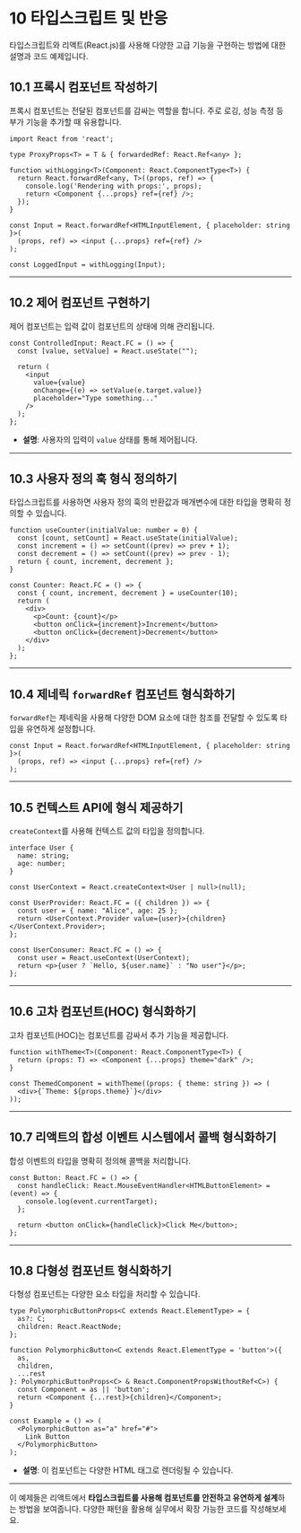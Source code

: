 # 10 타입스크립트 및 반응

타입스크립트와 리액트(React.js)를 사용해 다양한 고급 기능을 구현하는 방법에 대한 설명과 코드 예제입니다.

## **10.1 프록시 컴포넌트 작성하기**

프록시 컴포넌트는 전달된 컴포넌트를 감싸는 역할을 합니다. 주로 로깅, 성능 측정 등 부가 기능을 추가할 때 유용합니다.

```tsx
import React from 'react';

type ProxyProps<T> = T & { forwardedRef: React.Ref<any> };

function withLogging<T>(Component: React.ComponentType<T>) {
  return React.forwardRef<any, T>((props, ref) => {
    console.log('Rendering with props:', props);
    return <Component {...props} ref={ref} />;
  });
}

const Input = React.forwardRef<HTMLInputElement, { placeholder: string }>(
  (props, ref) => <input {...props} ref={ref} />
);

const LoggedInput = withLogging(Input);

```

---

## **10.2 제어 컴포넌트 구현하기**

제어 컴포넌트는 입력 값이 컴포넌트의 상태에 의해 관리됩니다.

```tsx
const ControlledInput: React.FC = () => {
  const [value, setValue] = React.useState("");

  return (
    <input
      value={value}
      onChange={(e) => setValue(e.target.value)}
      placeholder="Type something..."
    />
  );
};

```

- **설명**: 사용자의 입력이 `value` 상태를 통해 제어됩니다.

---

## **10.3 사용자 정의 훅 형식 정의하기**

타입스크립트를 사용하면 사용자 정의 훅의 반환값과 매개변수에 대한 타입을 명확히 정의할 수 있습니다.

```tsx
function useCounter(initialValue: number = 0) {
  const [count, setCount] = React.useState(initialValue);
  const increment = () => setCount((prev) => prev + 1);
  const decrement = () => setCount((prev) => prev - 1);
  return { count, increment, decrement };
}

const Counter: React.FC = () => {
  const { count, increment, decrement } = useCounter(10);
  return (
    <div>
      <p>Count: {count}</p>
      <button onClick={increment}>Increment</button>
      <button onClick={decrement}>Decrement</button>
    </div>
  );
};

```

---

## **10.4 제네릭 `forwardRef` 컴포넌트 형식화하기**

`forwardRef`는 제네릭을 사용해 다양한 DOM 요소에 대한 참조를 전달할 수 있도록 타입을 유연하게 설정합니다.

```tsx
const Input = React.forwardRef<HTMLInputElement, { placeholder: string }>(
  (props, ref) => <input {...props} ref={ref} />
);

```

---

## **10.5 컨텍스트 API에 형식 제공하기**

`createContext`를 사용해 컨텍스트 값의 타입을 정의합니다.

```tsx
interface User {
  name: string;
  age: number;
}

const UserContext = React.createContext<User | null>(null);

const UserProvider: React.FC = ({ children }) => {
  const user = { name: "Alice", age: 25 };
  return <UserContext.Provider value={user}>{children}</UserContext.Provider>;
};

const UserConsumer: React.FC = () => {
  const user = React.useContext(UserContext);
  return <p>{user ? `Hello, ${user.name}` : "No user"}</p>;
};

```

---

## **10.6 고차 컴포넌트(HOC) 형식화하기**

고차 컴포넌트(HOC)는 컴포넌트를 감싸서 추가 기능을 제공합니다.

```tsx
function withTheme<T>(Component: React.ComponentType<T>) {
  return (props: T) => <Component {...props} theme="dark" />;
}

const ThemedComponent = withTheme((props: { theme: string }) => (
  <div>{`Theme: ${props.theme}`}</div>
));

```

---

## **10.7 리액트의 합성 이벤트 시스템에서 콜백 형식화하기**

합성 이벤트의 타입을 명확히 정의해 콜백을 처리합니다.

```tsx
const Button: React.FC = () => {
  const handleClick: React.MouseEventHandler<HTMLButtonElement> = (event) => {
    console.log(event.currentTarget);
  };

  return <button onClick={handleClick}>Click Me</button>;
};

```

---

## **10.8 다형성 컴포넌트 형식화하기**

다형성 컴포넌트는 다양한 요소 타입을 처리할 수 있습니다.

```tsx
type PolymorphicButtonProps<C extends React.ElementType> = {
  as?: C;
  children: React.ReactNode;
};

function PolymorphicButton<C extends React.ElementType = 'button'>({
  as,
  children,
  ...rest
}: PolymorphicButtonProps<C> & React.ComponentPropsWithoutRef<C>) {
  const Component = as || 'button';
  return <Component {...rest}>{children}</Component>;
}

const Example = () => (
  <PolymorphicButton as="a" href="#">
    Link Button
  </PolymorphicButton>
);

```

- **설명**: 이 컴포넌트는 다양한 HTML 태그로 렌더링될 수 있습니다.

---

이 예제들은 리액트에서 **타입스크립트를 사용해 컴포넌트를 안전하고 유연하게 설계**하는 방법을 보여줍니다. 다양한 패턴을 활용해 실무에서 확장 가능한 코드를 작성해보세요.